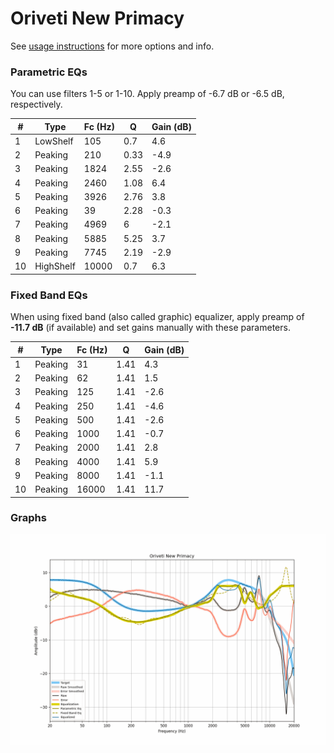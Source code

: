# Oriveti New Primacy
See [usage instructions](https://github.com/jaakkopasanen/AutoEq#usage) for more options and info.

### Parametric EQs
You can use filters 1-5 or 1-10. Apply preamp of -6.7 dB or -6.5 dB, respectively.

|   # | Type      |   Fc (Hz) |    Q |   Gain (dB) |
|-----|-----------|-----------|------|-------------|
|   1 | LowShelf  |       105 | 0.7  |         4.6 |
|   2 | Peaking   |       210 | 0.33 |        -4.9 |
|   3 | Peaking   |      1824 | 2.55 |        -2.6 |
|   4 | Peaking   |      2460 | 1.08 |         6.4 |
|   5 | Peaking   |      3926 | 2.76 |         3.8 |
|   6 | Peaking   |        39 | 2.28 |        -0.3 |
|   7 | Peaking   |      4969 | 6    |        -2.1 |
|   8 | Peaking   |      5885 | 5.25 |         3.7 |
|   9 | Peaking   |      7745 | 2.19 |        -2.9 |
|  10 | HighShelf |     10000 | 0.7  |         6.3 |

### Fixed Band EQs
When using fixed band (also called graphic) equalizer, apply preamp of **-11.7 dB** (if available) and set gains manually with these parameters.

|   # | Type    |   Fc (Hz) |    Q |   Gain (dB) |
|-----|---------|-----------|------|-------------|
|   1 | Peaking |        31 | 1.41 |         4.3 |
|   2 | Peaking |        62 | 1.41 |         1.5 |
|   3 | Peaking |       125 | 1.41 |        -2.6 |
|   4 | Peaking |       250 | 1.41 |        -4.6 |
|   5 | Peaking |       500 | 1.41 |        -2.6 |
|   6 | Peaking |      1000 | 1.41 |        -0.7 |
|   7 | Peaking |      2000 | 1.41 |         2.8 |
|   8 | Peaking |      4000 | 1.41 |         5.9 |
|   9 | Peaking |      8000 | 1.41 |        -1.1 |
|  10 | Peaking |     16000 | 1.41 |        11.7 |

### Graphs
![](./Oriveti%20New%20Primacy.png)
